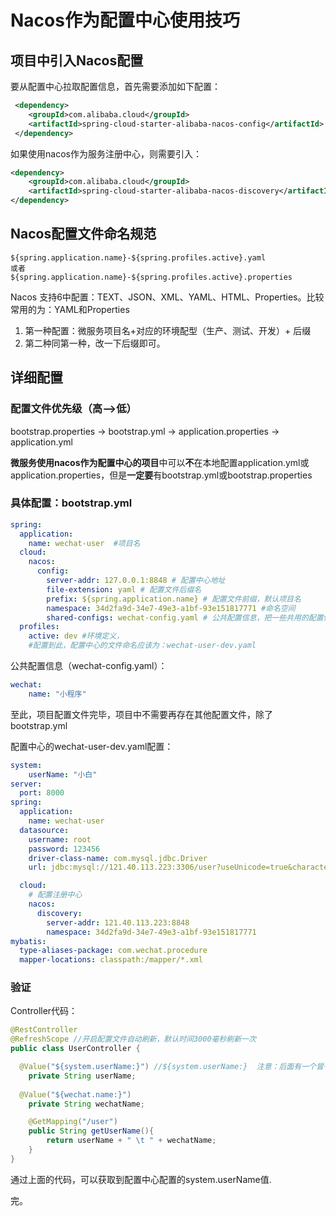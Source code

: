 # Nacos作为配置中心使用技巧

## 项目中引入Nacos配置

要从配置中心拉取配置信息，首先需要添加如下配置：

```xml
 <dependency>
    <groupId>com.alibaba.cloud</groupId>
    <artifactId>spring-cloud-starter-alibaba-nacos-config</artifactId>
 </dependency>
```

如果使用nacos作为服务注册中心，则需要引入：

```xml
<dependency>
	<groupId>com.alibaba.cloud</groupId>
	<artifactId>spring-cloud-starter-alibaba-nacos-discovery</artifactId>
</dependency>
```



## Nacos配置文件命名规范
```
${spring.application.name}-${spring.profiles.active}.yaml 
或者
${spring.application.name}-${spring.profiles.active}.properties
```

Nacos 支持6中配置：TEXT、JSON、XML、YAML、HTML、Properties。比较常用的为：YAML和Properties

1. 第一种配置：微服务项目名+对应的环境配型（生产、测试、开发）+ 后缀
2. 第二种同第一种，改一下后缀即可。

## 详细配置

### 配置文件优先级（高-->低）

bootstrap.properties -> bootstrap.yml -> application.properties -> application.yml

**微服务使用nacos作为配置中心的项目**中可以**不**在本地配置application.yml或application.properties，但是**一定要**有bootstrap.yml或bootstrap.properties

### 具体配置：bootstrap.yml

```yaml
spring:
  application:
    name: wechat-user  #项目名
  cloud:
    nacos:
      config:
        server-addr: 127.0.0.1:8848 # 配置中心地址
        file-extension: yaml # 配置文件后缀名
        prefix: ${spring.application.name} # 配置文件前缀，默认项目名
        namespace: 34d2fa9d-34e7-49e3-a1bf-93e151817771 #命名空间
        shared-configs: wechat-config.yaml # 公共配置信息，把一些共用的配置信息提取出来，放到一个公共的配置文件中
  profiles:
    active: dev #环境定义，
    #配置到此，配置中心的文件命名应该为：wechat-user-dev.yaml
```

公共配置信息（wechat-config.yaml）：

```yaml
wechat:
    name: "小程序"
```

至此，项目配置文件完毕，项目中不需要再存在其他配置文件，除了bootstrap.yml

配置中心的wechat-user-dev.yaml配置：

```yaml
system:
	userName: "小白"
server:
  port: 8000
spring:
  application:
    name: wechat-user
  datasource:
    username: root
    password: 123456
    driver-class-name: com.mysql.jdbc.Driver
    url: jdbc:mysql://121.40.113.223:3306/user?useUnicode=true&characterEncoding=utf8&useSSL=false

  cloud:
    # 配置注册中心
    nacos:
      discovery:
        server-addr: 121.40.113.223:8848
        namespace: 34d2fa9d-34e7-49e3-a1bf-93e151817771
mybatis:
  type-aliases-package: com.wechat.procedure
  mapper-locations: classpath:/mapper/*.xml
```



### 验证

Controller代码：

```java
@RestController
@RefreshScope //开启配置文件自动刷新，默认时间3000毫秒刷新一次
public class UserController {

  @Value("${system.userName:}") //${system.userName:}  注意：后面有一个冒号，可能nacos规定的吧
    private String userName;
  
  @Value("${wechat.name:}")
    private String wechatName;

    @GetMapping("/user")
    public String getUserName(){
        return userName + " \t " + wechatName;
    }
}

```

通过上面的代码，可以获取到配置中心配置的system.userName值.

完。